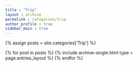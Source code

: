 ```yaml
---
title : "Trip"
layout : archive
permalink : categories/trip
author_profile : true
sidebar_main : true
---
```


{% assign posts = site.categories['Trip'] %}

{% for post in posts %}
    {% include archive-single.html type = page.entries_layout %}
{% endfor %}
